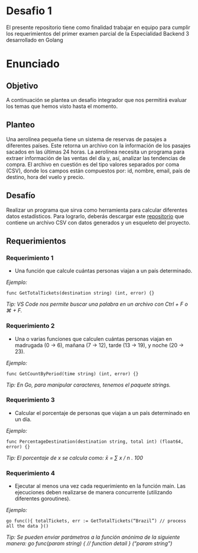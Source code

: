 # Desafio 1

El presente repositorio tiene como finalidad trabajar en equipo para cumplir los requerimientos del primer examen parcial de la Especialidad Backend 3 desarrollado en Golang

# Enunciado

## Objetivo

A continuación se plantea un desafío integrador que nos permitirá evaluar los temas que
hemos visto hasta el momento.

## Planteo

Una aerolínea pequeña tiene un sistema de reservas de pasajes a diferentes países. Este retorna un archivo con la información de los pasajes sacados en las últimas 24 horas. La aerolínea necesita un programa para extraer información de las ventas del día y, así, analizar las tendencias de compra. El archivo en cuestión es del tipo valores separados por coma (CSV), donde los campos están compuestos por: id, nombre, email, país de destino, hora del vuelo y precio.

## Desafío

Realizar un programa que sirva como herramienta para calcular diferentes datos estadísticos. Para lograrlo,
deberás descargar este [repositorio](https://drive.google.com/file/d/1mPdZ_nSGJR_WCvxbh4Bpt7W7vtm3b1WB/view) que contiene un archivo CSV con datos generados y un esqueleto del proyecto.

## Requerimientos

### Requerimiento 1

- Una función que calcule cuántas personas viajan a un país determinado.

_Ejemplo:_

  `func GetTotalTickets(destination string) (int, error) {}`
  
_Tip: VS Code nos permite buscar una palabra en un archivo con Ctrl + F o ⌘ + F._

### Requerimiento 2

- Una o varias funciones que calculen cuántas personas viajan en madrugada (0 → 6), mañana (7 → 12), tarde (13 → 19), y noche (20 → 23).

_Ejemplo:_

`func GetCountByPeriod(time string) (int, error) {}`

_Tip: En Go, para manipular caracteres, tenemos el paquete strings._

### Requerimiento 3

- Calcular el porcentaje de personas que viajan a un país determinado en un día.

_Ejemplo:_

`func PercentageDestination(destination string, total int) (float64, error) {}`

_Tip: El porcentaje de x se calcula como: x̄ = ∑ x / n . 100_

### Requerimiento 4

- Ejecutar al menos una vez cada requerimiento en la función main. Las ejecuciones deben realizarse de manera concurrente (utilizando diferentes goroutines).

_Ejemplo:_

`go func(){
        totalTickets, err := GetTotalTickets(“Brazil”)
        // process all the data
}()`

_Tip: Se pueden enviar parámetros a la función anónima de la siguiente manera: go func(param string) { // function detail } (“param string”)_
